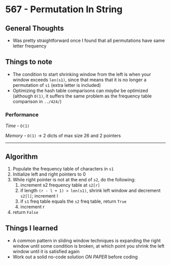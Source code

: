 # 567 - Permutation In String

## General Thoughts
- Was pretty straightforward once I found that all permutations have same letter frequency

## Things to note
- The condition to start shrinking window from the left is when your window exceeds `len(s1)`, since that means that it is no longer a permutation of `s1` (extra letter is included)
- Optimizing the hash table comparisons can *maybe* be optimized (although `O(1)`, it suffers the same problem as the frequency table comparison in `../424/`)

### Performance

*Time* - `O(1)`

*Memory* - `O(1)` -> 2 dicts of max size 26 and 2 pointers

---

## Algorithm
1. Populate the frequency table of characters in `s1`
2. Initialize left and right pointers to 0
3. While right pointer is not at the end of `s2`, do the following:
    1. increment s2 frequency table at `s2[r]`
    2. if length `(r - l + 1) > len(s1)`, shrink left window and decrement `s2[l]`; increment l
    3. if `s1` freq table equals the `s2` freq table, return `True`
    4. increment r
4. return `False`

## Things I learned
- A common pattern in sliding window techniques is expanding the right window until some condition is broken, at which point you shrink the left window until it is satisfied again
- Work out a solid no-code solution *ON PAPER* before coding